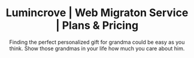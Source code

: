 ---
template: Services
path: /services/web-migration
title: Lumincrove | Web Migraton Service | Plans & Pricing
keywords:
description: Website migration service with the best value for money...... making it faster does not mean making it more expensive.
headingTitle: Web Migration
subtitle: Finding the perfect personalized gift for grandma could be easy as you think. Show those grandmas in your life how much you care about him.
services: [
    {
        title: Features,
        items: [
            {
                name: SSL Certificate,
                value: 300
            },
            {
                name: Google Translate Service,
                value: 20
            },
            {
                name: Form high coverting lead generation,
                value: 20
            },
            {
                name: HTML5 Slider,
                value: 20
            },
            {
                name: HTML5 Banner,
                value: 20
            },
            {
                name: Comments session and comment storage,
                value: 20
            },
            {
                name: Chat bot,
                value: 20
            },
            {
                name: Accesibility,
                value: 20
            },
                        {
                name: Responsive Design,
                value: 20
            },
            {
                name: Professoinal template design,
                value: 20
            }
        ]
    },
    {
        title: SEO,
        items: [
            {
                name: SEO metadata,
                value: 300
            },
            {
                name: SEO frendly copy,
                value: 20
            },
            {
                name: Advanced technical SEO (sitemapm, robot),
                value: 300
            },
            {
                name: SEO position tracking,
                value: 20
            },
            {
                name: Competitive keyword,
                value: 300
            },
            {
                name: Performance,
                value: 20
            }
        ]
    },
    {
        title: Management,
        items: [
            {
                name: Site Hosting Service,
                value: 300
            },
            {
                name: Google Storage service,
                value: 300
            },
            {
                name: Integracion con BD del cliente,
                value: 20
            }
        ]
    },
    {
        title: Integration,
        items: [
            {
                name: Social Network Integration,
                value: 20
            },
            {
                name: Google Analytics standard,
                value: 20
            },
            {
                name: Google analitycs (goals and event tracking),
                value: 20
            },
            {
                name: CMS System,
                value: 20
            }
        ]
    },
    {
        title: Support,
        items: [
            {
                name: Quarterly strategy & performance calls,
                value: 20
            },
            {
                name: Email technical support 24h,
                value: 20
            },
            {
                name: Calls technical support  24h,
                value: 20
            },
            {
                name: On demand copy resource $/p,
                value: 20
            },
            {
                name: On demand design resource $/h,
                value: 20
            },
            {
                name: Monthly report (speed and system operation),
                value: 20
            }
        ]
    }
]
---